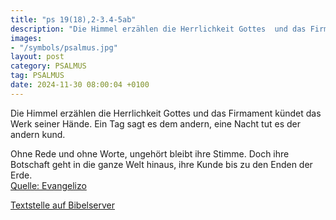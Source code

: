 ```yaml
---
title: "ps 19(18),2-3.4-5ab"
description: "Die Himmel erzählen die Herrlichkeit Gottes  und das Firmament kündet das Werk seiner Hände. Ein Tag sagt es dem andern,  eine Nacht tut es der andern kund.  Ohne Rede und ohne Worte,  ungehört bleibt ihre Stimme. Doch ihre Botschaft geht in die ganze Welt hinaus, ihre Kunde b...."
images:
- "/symbols/psalmus.jpg"
layout: post
category: PSALMUS
tag: PSALMUS
date: 2024-11-30 08:00:04 +0100
---
```

Die Himmel erzählen die Herrlichkeit Gottes 
und das Firmament kündet das Werk seiner Hände.
Ein Tag sagt es dem andern, 
eine Nacht tut es der andern kund.

Ohne Rede und ohne Worte, 
ungehört bleibt ihre Stimme.
Doch ihre Botschaft geht in die ganze Welt hinaus,
ihre Kunde bis zu den Enden der Erde.<!--more--><br>
[Quelle: Evangelizo](https://evangeliumtagfuertag.org/DE/gospel)

[Textstelle auf Bibelserver](https://www.bibleserver.com/EU/ps19(18),2-3.4-5ab)
